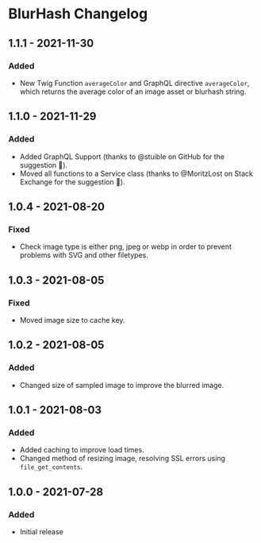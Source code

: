 # BlurHash Changelog

## 1.1.1 - 2021-11-30

### Added

- New Twig Function `averageColor` and GraphQL directive `averageColor`, which returns the average color of an image asset or blurhash string.

## 1.1.0 - 2021-11-29

### Added

- Added GraphQL Support (thanks to @stuible on GitHub for the suggestion 🙌).
- Moved all functions to a Service class (thanks to @MoritzLost on Stack Exchange for the suggestion 🙌).

## 1.0.4 - 2021-08-20

### Fixed

- Check image type is either png, jpeg or webp in order to prevent problems with SVG and other filetypes.

## 1.0.3 - 2021-08-05

### Fixed

- Moved image size to cache key.

## 1.0.2 - 2021-08-05

### Added

- Changed size of sampled image to improve the blurred image.

## 1.0.1 - 2021-08-03

### Added

- Added caching to improve load times.
- Changed method of resizing image, resolving SSL errors using `file_get_contents`.

## 1.0.0 - 2021-07-28

### Added

- Initial release
